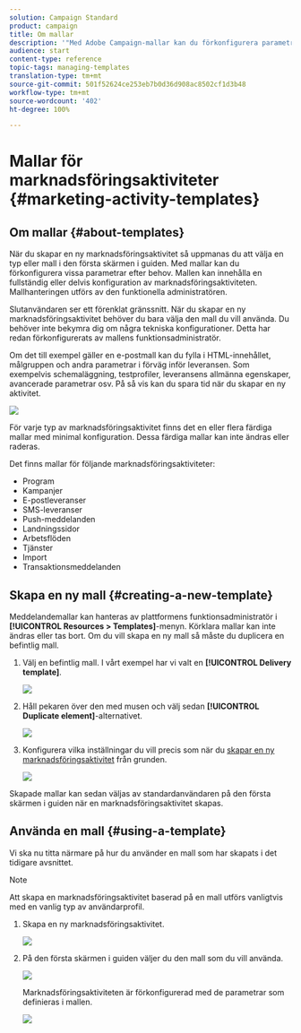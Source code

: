 ```yaml
---
solution: Campaign Standard
product: campaign
title: Om mallar
description: '"Med Adobe Campaign-mallar kan du förkonfigurera parametrar beroende på dina behov: mallar kan innehålla en fullständig eller delvis konfiguration av marknadsföringsaktiviteten för att förenkla användningen av Adobe Campaign för icke-tekniska slutanvändare."'
audience: start
content-type: reference
topic-tags: managing-templates
translation-type: tm+mt
source-git-commit: 501f52624ce253eb7b0d36d908ac8502cf1d3b48
workflow-type: tm+mt
source-wordcount: '402'
ht-degree: 100%

---
```



# Mallar för marknadsföringsaktiviteter {#marketing-activity-templates}

## Om mallar {#about-templates}

När du skapar en ny marknadsföringsaktivitet så uppmanas du att välja en typ eller mall i den första skärmen i guiden.  Med mallar kan du förkonfigurera vissa parametrar efter behov.  Mallen kan innehålla en fullständig eller delvis konfiguration av marknadsföringsaktiviteten.  Mallhanteringen utförs av den funktionella administratören.

Slutanvändaren ser ett förenklat gränssnitt.  När du skapar en ny marknadsföringsaktivitet behöver du bara välja den mall du vill använda.  Du behöver inte bekymra dig om några tekniska konfigurationer.  Detta har redan förkonfigurerats av mallens funktionsadministratör.

Om det till exempel gäller en e-postmall kan du fylla i HTML-innehållet, målgruppen och andra parametrar i förväg inför leveransen. Som exempelvis schemaläggning, testprofiler, leveransens allmänna egenskaper, avancerade parametrar osv.  På så vis kan du spara tid när du skapar en ny aktivitet.

![](assets/template_1.png)

För varje typ av marknadsföringsaktivitet finns det en eller flera färdiga mallar med minimal konfiguration.  Dessa färdiga mallar kan inte ändras eller raderas.

Det finns mallar för följande marknadsföringsaktiviteter:

* Program
* Kampanjer
* E-postleveranser
* SMS-leveranser
* Push-meddelanden
* Landningssidor
* Arbetsflöden
* Tjänster
* Import
* Transaktionsmeddelanden

## Skapa en ny mall {#creating-a-new-template}

Meddelandemallar kan hanteras av plattformens funktionsadministratör i **[!UICONTROL Resources > Templates]**-menyn.  Körklara mallar kan inte ändras eller tas bort.  Om du vill skapa en ny mall så måste du duplicera en befintlig mall.

1. Välj en befintlig mall.  I vårt exempel har vi valt en **[!UICONTROL Delivery template]**.

   ![](assets/template_2.png)

1. Håll pekaren över den med musen och välj sedan **[!UICONTROL Duplicate element]**-alternativet.

   ![](assets/template_3.png)

1. Konfigurera vilka inställningar du vill precis som när du [skapar en ny marknadsföringsaktivitet](../../start/using/marketing-activities.md#creating-a-marketing-activity) från grunden.

   ![](assets/template_4.png)

Skapade mallar kan sedan väljas av standardanvändaren på den första skärmen i guiden när en marknadsföringsaktivitet skapas.

## Använda en mall {#using-a-template}

Vi ska nu titta närmare på hur du använder en mall som har skapats i det tidigare avsnittet.

>[!NOTE]
>
>Att skapa en marknadsföringsaktivitet baserad på en mall utförs vanligtvis med en vanlig typ av användarprofil.

1. Skapa en ny marknadsföringsaktivitet.

   ![](assets/template_5.png)

1. På den första skärmen i guiden väljer du den mall som du vill använda.

   ![](assets/template_6.png)

   Marknadsföringsaktiviteten är förkonfigurerad med de parametrar som definieras i mallen.

   ![](assets/template_7.png)
